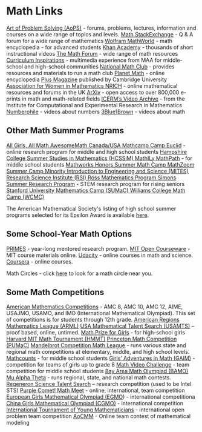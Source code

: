# Math Links

[Art of Problem Solving (AoPS)](http://www.artofproblemsolving.com/) - forums, problems, lectures, information and courses on a wide range of topics and levels.
[Math StackExchange](http://math.stackexchange.com/) - Q & A forum for a wide range of mathematics
[Wolfram MathWorld](http://mathworld.wolfram.com/) - math encyclopedia - for advanced students
[Khan Academy](http://www.khanacademy.org/) - thousands of short instructional videos 
[The Math Forum](http://mathforum.org/) - wide range of math resources 
[Curriculum Inspirations](http://www.maa.org/math-competitions/teachers/curriculum-inspirations) - multimedia experience from MAA for middle-school and high-school communities
[National Math Club](https://www.mathcounts.org/programs/math-club) - provides resources and materials to run a math club
[Planet Math](http://planetmath.org/) - online encyclopedia
[Plus Magazine](http://plus.maths.org/content/) published by Cambridge University
[Association for Women in Mathematics
](https://sites.google.com/site/awmmath/home)[NRICH](http://nrich.maths.org/) - online mathematical resources and forums in the UK
[ArXiv](http://arxiv.org/) - open access to over 800,000 e-prints in math and math-related fields
[ICERM’s Video Archive](https://icerm.brown.edu/video_archive/) - from the Institute for Computational and Experimental Research in Mathematics
[Numberphile](https://www.youtube.com/channel/UCoxcjq-8xIDTYp3uz647V5A) - videos about numbers
[3Blue1Brown](https://www.youtube.com/channel/UCYO_jab_esuFRV4b17AJtAw/about) - videos about math

## Other Math Summer Programs 

[All Girls, All Math
](http://www.math.unl.edu/programs/agam/)[AwesomeMath
](https://www.awesomemath.org/summer-program/)[Canada/USA Mathcamp
](http://www.mathcamp.org/)[Camp Euclid](http://euclidlab.org/programs/camp-euclid) - online research program for middle and high school students
[Hampshire College Summer Studies in Mathematics (HCSSiM)
](http://hcssim.org/)[MathILy
](http://www.mathily.org/)[MathPath](http://www.mathpath.org/) - for middle school students
[Mathworks Honors Summer Math Camp
](http://www.txstate.edu/mathworks/camps/Summer-Math-Camps-Information/hsmc.html)[MathZoom Summer Camp
](http://www.mathzoom.org/summer-camps/summer-camp)[Minority Introduction to Engineering and Science (MITES)
](http://web.mit.edu/mites/www/)[Research Science Institute (RSI)
](http://www.cee.org/programs/rsi)[Ross Mathematics Program
](http://u.osu.edu/rossmath/)[Simons Summer Research Program](http://www.stonybrook.edu/simons/) - STEM research program for rising seniors
[Stanford University Mathematics Camp (SUMaC)
](http://sumac.stanford.edu/about)[Williams College Math Camp (WCMC)](http://sites.williams.edu/mathcamp/)

The American Mathematical Society's listing of high school summer programs selected for its Epsilon Award is available [here](https://www.ams.org/tools/news?news_id=6118). 



## Some School-Year Math Options

[PRIMES](http://web.mit.edu/primes/) - year-long mentored research program. 
[MIT Open Courseware](http://ocw.mit.edu/courses/mathematics/) - MIT course materials online.
[Udacity](http://www.udacity.com/) - online courses in math and science.[
Coursera](https://www.coursera.org/) - online courses.

Math Circles - click [here](http://www.mathcircles.org/) to look for a math circle near you. 

## Some Math Competitions

[American Mathematics Competitions](http://amc.maa.org/) - AMC 8, AMC 10, AMC 12, AIME, USAJMO, USAMO, and IMO (International Mathematical Olympiad). This set of competitions is for students through 12th grade.
[American Regions Mathematics League (ARML)](http://www.arml.com/)
[USA Mathematical Talent Search (USAMTS)](http://www.usamts.org/) – proof based, online, untimed.
[Math Prize for Girls](http://mathprize.atfoundation.org/index) - for high-school girls 
[Harvard MIT Math Tournament (HMMT)](http://web.mit.edu/hmmt/www/) 
[Princeton Math Competition (PUMaC)](http://pumac.princeton.edu/)
[Mandelbrot Competition
Math League](https://www.mathleague.com/) - runs various state and regional math competitions at elementary, middle, and high school levels.
[Mathcounts](https://www.mathcounts.org/programs/competition-series) - for middle school students
[Girls’ Adventures in Math (GAIM)](https://www.girlsadventuresinmath.com/) - competition for teams of girls up to grade 8
[Math Video Challenge](http://videochallenge.mathcounts.org/) - team competition for middle school students
[Bay Area Math Olympiad (BAMO)
](http://www.bamo.org/)[Mu Alpha Theta](http://www.mualphatheta.org/) - runs regional, state, and national math contests.
[Regeneron Science Talent Search](https://student.societyforscience.org/regeneron-sts) – research competition (used to be Intel STS)
[Purple Comet! Math Meet](http://purplecomet.org/) - online, international, team competition
[European Girls Mathematical Olympiad (EGMO](https://www.egmo.org/)) - international competitiona
[China Girls Mathematical Olympiad (CGMO)](http://www.maa.org/news/china-girls-math-olympiad-0) - international competition
[International Tournament of Young Mathematicians](http://www.itym.org/) - international open problem team competition
[AoCMM](http://aocmm.org/) - Online team contest of mathematical modeling